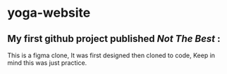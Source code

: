 # yoga-website
My first github project published *Not The Best* :
------------------------------------------------
This is a figma clone, It was first designed then cloned to code, Keep in mind this was just practice.
